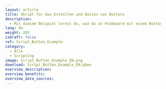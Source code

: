 ```yaml
---
layout: article
title: Skript für das Erstellen und Nutzen von Buttons
description: 
  - Mit diesem Beispiel lernst du, wie du in Peakboard mit einem Button arbeitest.
lang: de
weight: 265
isDraft: false
ref: Script_Button_Example
category:
  - Alle
  - Scripting
image: Script_Button_Example_EN.png
download: Script_Button_Example_EN.pbmx
overview_description:
overview_benefits:
overview_data_sources:
---
```

